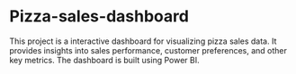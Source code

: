 # Pizza-sales-dashboard
This project is a interactive dashboard for visualizing pizza sales data. It provides insights into sales performance, customer preferences, and other key metrics. The dashboard is built using Power BI.
